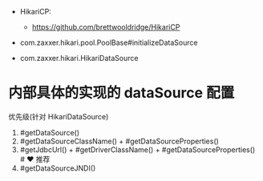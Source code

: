 - HikariCP:
    - https://github.com/brettwooldridge/HikariCP

- com.zaxxer.hikari.pool.PoolBase#initializeDataSource
- com.zaxxer.hikari.HikariDataSource


# 内部具体的实现的 dataSource 配置

优先级(针对 HikariDataSource)
1. #getDataSource()
2. #getDataSourceClassName() + #getDataSourceProperties()                
3. #getJdbcUrl() + #getDriverClassName() + #getDataSourceProperties()    # ❤️ 推荐
4. #getDataSourceJNDI()
